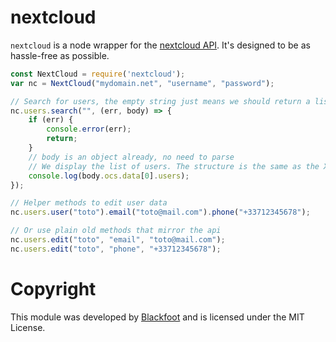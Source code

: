 # nextcloud
`nextcloud` is a node wrapper for the [nextcloud API](https://docs.nextcloud.com/server/13/admin_manual/configuration_user/user_provisioning_api.html). It's designed to be as hassle-free as possible.

```js
const NextCloud = require('nextcloud');
var nc = NextCloud("mydomain.net", "username", "password");

// Search for users, the empty string just means we should return a list of all users
nc.users.search("", (err, body) => {
    if (err) {
        console.error(err);
        return;
    }
    // body is an object already, no need to parse
    // We display the list of users. The structure is the same as the XML in NextCloud's documentation
    console.log(body.ocs.data[0].users);
});

// Helper methods to edit user data
nc.users.user("toto").email("toto@mail.com").phone("+33712345678");

// Or use plain old methods that mirror the api
nc.users.edit("toto", "email", "toto@mail.com");
nc.users.edit("toto", "phone", "+33712345678");
```

# Copyright
This module was developed by [Blackfoot](https://blackfoot.io/) and is licensed under the MIT License.